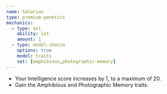 ```yaml
---
name: Salarian
type: premium-genetics
mechanics:
  - type: asi
    ability: int
    amount: 1
  - type: model-choice
    options: true
    model: traits
    set: [amphibious,photographic-memory]
---
```

- Your Intelligence score increases by 1, to a maximum of 20.
- Gain the Amphibious and Photographic Memory traits.

